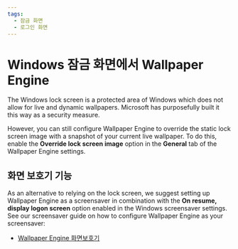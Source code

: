 ```yaml
---
tags:
  - 잠금 화면
  - 로그인 화면
---
```


# Windows 잠금 화면에서 Wallpaper Engine

The Windows lock screen is a protected area of Windows which does not allow for live and dynamic wallpapers. Microsoft has purposefully built it this way as a security measure.

However, you can still configure Wallpaper Engine to override the static lock screen image with a snapshot of your current live wallpaper. To do this, enable the **Override lock screen image** option in the **General** tab of the Wallpaper Engine settings.

## 화면 보호기 기능

As an alternative to relying on the lock screen, we suggest setting up Wallpaper Engine as a screensaver in combination with the **On resume, display logon screen** option enabled in the Windows screensaver settings. See our screensaver guide on how to configure Wallpaper Engine as your screensaver:

* [Wallpaper Engine 화면보호기](/functionality/screensaver.html)